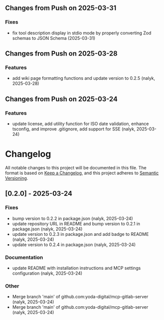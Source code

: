 ## Changes from Push on 2025-03-31

### Fixes
* fix tool description display in stdio mode by properly converting Zod schemas to JSON Schema (2025-03-31)

## Changes from Push on 2025-03-28

### Features
* add wiki page formatting functions and update version to 0.2.5 (nalyk, 2025-03-28)


## Changes from Push on 2025-03-24

### Features
* update license, add utility function for ISO date validation, enhance tsconfig, and improve .gitignore, add support for SSE (nalyk, 2025-03-24)
# Changelog
All notable changes to this project will be documented in this file.
The format is based on [Keep a Changelog](https://keepachangelog.com/en/1.0.0/),
and this project adheres to [Semantic Versioning](https://semver.org/spec/v2.0.0.html).
## [0.2.0] - 2025-03-24

### Fixes
* bump version to 0.2.2 in package.json (nalyk, 2025-03-24)
* update repository URL in README and bump version to 0.2.1 in package.json (nalyk, 2025-03-24)
* update version to 0.2.3 in package.json and add badge to README (nalyk, 2025-03-24)
* update version to 0.2.4 in package.json (nalyk, 2025-03-24)

### Documentation
* update README with installation instructions and MCP settings configuration (nalyk, 2025-03-24)

### Other
* Merge branch 'main' of github.com:yoda-digital/mcp-gitlab-server (nalyk, 2025-03-24)
* Merge branch 'main' of github.com:yoda-digital/mcp-gitlab-server (nalyk, 2025-03-24)